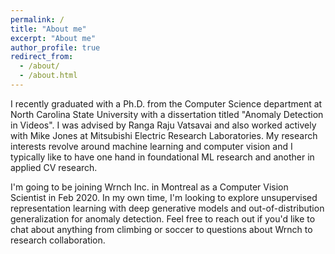 ```yaml
---
permalink: /
title: "About me"
excerpt: "About me"
author_profile: true
redirect_from: 
  - /about/
  - /about.html
---
```


I recently graduated with a Ph.D. from the Computer Science department at North Carolina State University with a dissertation titled "Anomaly Detection in Videos". I was advised by Ranga Raju Vatsavai and also worked actively with Mike Jones at Mitsubishi Electric Research Laboratories. My research interests revolve around machine learning and computer vision and I typically like to have one hand in foundational ML research and another in applied CV research. 

I'm going to be joining Wrnch Inc. in Montreal as a Computer Vision Scientist in Feb 2020. In my own time, I'm looking to explore unsupervised representation learning with deep generative models and out-of-distribution generalization for anomaly detection. Feel free to reach out if you'd like to chat about anything from climbing or soccer to questions about Wrnch to research collaboration.
